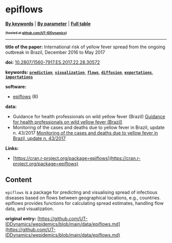 <!--DO NOT EDIT BY HAND-->
 
#  epiflows 
 

[**By keywords**](../by-keyword.md) \| [**By parameter**](../by-parameter.md) \| [**Full table**](../full-table.md)
<p style="font-size:10px;font-weight:bold;">(hosted at <a href="https://github.com/UT-IDDynamics/wepidemics" target="_blank">github.com/UT-IDDynamics</a>)</p>

---
 
 
**title of the paper:** International risk of yellow fever spread from the ongoing outbreak in Brazil, December 2016 to May 2017
 
**doi:** [10.2807/1560-7917.ES.2017.22.28.30572](https://doi.org/10.2807/1560-7917.ES.2017.22.28.30572)
 
**keywords:** [**`prediction`**](../by-keyword.md#prediction), [**`visualization`**](../by-keyword.md#visualization), [**`flows`**](../by-keyword.md#flows), [**`diffusion`**](../by-keyword.md#diffusion), [**`exportations`**](../by-keyword.md#exportations), [**`importations`**](../by-keyword.md#importations) 

**software:**
 
 - [epiflows](https://github.com/reconhub/epiflows/) (R) 

**data:**
 
 - Guidance for health professionals on wild yellow fever (Brazil) [Guidance for health professionals on wild yellow fever (Brazil)](http://portalsaude.saude.gov.br/index.php/o-ministerio/principal/leia-mais-o-ministerio/619-secretaria-svs/l1-svs/27300-febre-amarela-informacao-e-orientacao) 
 - Monitoring of the cases and deaths due to yellow fever in Brazil, update n. 43/2017 [Monitoring of the cases and deaths due to yellow fever in Brazil, update n. 43/2017](http://portalarquivos.saude.gov.br/images/pdf/2017/junho/02/COES-FEBRE-AMARELA---INFORME-43---Atualiza----o-em-31maio2017.pdf) 

**Links:**
 
 - [https://cran.r-project.org/package=epiflows](https://cran.r-project.org/package=epiflows) 


## Content

  `epiflows` is a package for predicting and visualising spread of infectious diseases based on flows between geographical locations, e.g., countries. epiflows provides functions for calculating spread estimates, handling flow data, and visualization.  


 **original entry:**  [https://github.com/UT-IDDynamics/wepidemics/blob/main/data/epiflows.md](https://github.com/UT-IDDynamics/wepidemics/blob/main/data/epiflows.md) 
